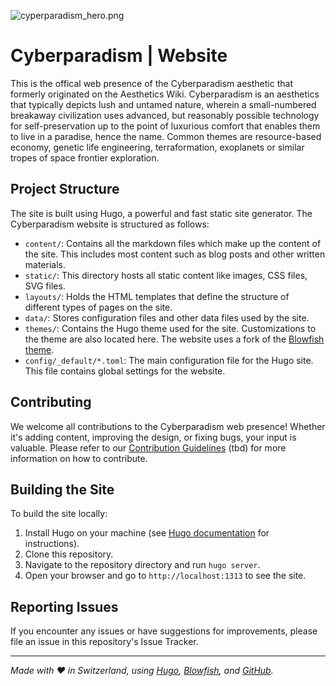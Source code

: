 ![cyperparadism_hero.png](https://raw.githubusercontent.com/zarazinsfuss/cyberparadism-manifesto/main/cyberparadism_hero2.png)

# Cyberparadism | Website

This is the offical web presence of the Cyberparadism aesthetic that formerly originated on the Aesthetics Wiki. Cyberparadism is an aesthetics that typically depicts lush and untamed nature, wherein a small-numbered breakaway civilization uses advanced, but reasonably possible technology for self-preservation up to the point of luxurious comfort that enables them to live in a paradise, hence the name. Common themes are resource-based economy, genetic life engineering, terraformation, exoplanets or similar tropes of space frontier exploration.

## Project Structure

The site is built using Hugo, a powerful and fast static site generator. The Cyberparadism website is structured as follows:

- `content/`: Contains all the markdown files which make up the content of the site. This includes most content such as blog posts and other written materials.
- `static/`: This directory hosts all static content like images, CSS files, SVG files.
- `layouts/`: Holds the HTML templates that define the structure of different types of pages on the site.
- `data/`: Stores configuration files and other data files used by the site.
- `themes/`: Contains the Hugo theme used for the site. Customizations to the theme are also located here. The website uses a fork of the [Blowfish theme](https://github.com/nunocoracao/blowfish).
- `config/_default/*.toml`: The main configuration file for the Hugo site. This file contains global settings for the website.

## Contributing

We welcome all contributions to the Cyberparadism web presence! Whether it's adding content, improving the design, or fixing bugs, your input is valuable. Please refer to our [Contribution Guidelines](CONTRIBUTE.md) (tbd) for more information on how to contribute.

## Building the Site

To build the site locally:

1. Install Hugo on your machine (see [Hugo documentation](https://gohugo.io/documentation/) for instructions).
2. Clone this repository.
3. Navigate to the repository directory and run `hugo server`.
4. Open your browser and go to `http://localhost:1313` to see the site.

## Reporting Issues

If you encounter any issues or have suggestions for improvements, please file an issue in this repository's Issue Tracker.

---

_Made with ♥ in Switzerland, using [Hugo](https://gohugo.io/), [Blowfish](https://github.com/nunocoracao/blowfish), and [GitHub](https://github.com)._
